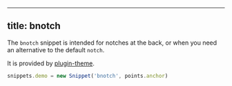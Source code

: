 ***

## title: bnotch

The `bnotch` snippet is intended for notches at the back, or when you
need an alternative to the default `notch`.

It is provided by [plugin-theme](/reference/plugins/theme/).

```js
snippets.demo = new Snippet('bnotch', points.anchor)
```

<Example part="snippets_bnotch" caption="An example of the bnotch snippet" />
